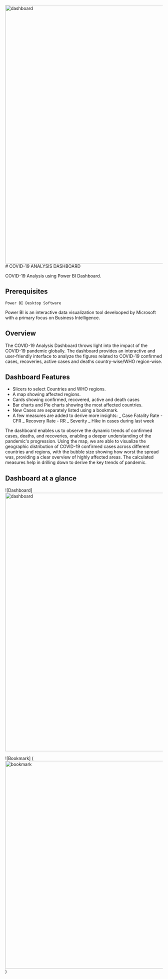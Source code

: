 <img width="827" alt="dashboard" src="https://github.com/user-attachments/assets/2e3793bc-53ff-4b52-9bdf-20df74a8d7cc"># COVID-19 ANALYSIS DASHBOARD

COVID-19 Analysis using Power BI Dashboard.

## Prerequisites

```
Power BI Desktop Software
```
  Power BI is an interactive data visualization tool develooped by Microsoft with a primary focus on Business Intelligence.


## Overview
The COVID-19 Analysis Dashboard throws light into the impact of the COVID-19 pandemic globally. The dashboard provides an interactive and user-friendly interface to analyze the figures related to COVID-19 confirmed cases, recoveries, active cases and deaths country-wise/WHO region-wise.


## Dashboard Features

* Slicers to select Countries and WHO regions. 
* A map showing affected regions.
* Cards showing confirmed, recovered, active and death cases
* Bar charts and Pie charts showing the most affected countries.
* New Cases are separately listed using a bookmark.
* A few measures are added to derive more insights:
  _ Case Fatality Rate - CFR
  _ Recovery Rate - RR
  _ Severity
  _ Hike in cases during last week

The dashboard enables us to observe the dynamic trends of confirmed cases, deaths, and recoveries, enabling a deeper understanding of the pandemic's progression. Using the map, we are able to visualize the geographic distribution of COVID-19 confirmed cases across different countries and regions, with the bubble size showing how worst the spread was, providing a clear overview of highly affected areas. The calculated measures help in drilling down to derive the key trends of pandemic. 


## Dashboard at a glance

![Dashboard] <img width="827" alt="dashboard" src="https://github.com/user-attachments/assets/6a7a9a14-c7d4-4e92-9677-807a618ff859">


![Bookmark] (<img width="665" alt="bookmark" src="https://github.com/user-attachments/assets/005a9754-1def-48ed-b069-98b06f5e8c3e">)

